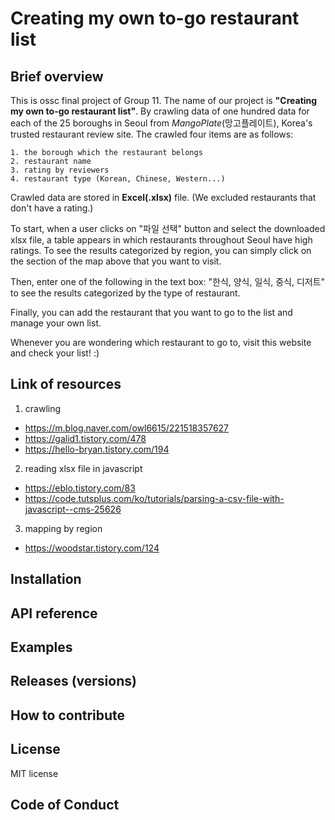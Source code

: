 # Creating my own to-go restaurant list

## Brief overview

This is ossc final project of Group 11.
The name of our project is **"Creating my own to-go restaurant list"**.
By crawling data of one hundred data for each of the 25 boroughs in Seoul from _MangoPlate_(망고플레이트), Korea's trusted restaurant review site.
The crawled four items are as follows:

    1. the borough which the restaurant belongs
    2. restaurant name
    3. rating by reviewers
    4. restaurant type (Korean, Chinese, Western...)

Crawled data are stored in **Excel(.xlsx)** file.
(We excluded restaurants that don't have a rating.)

To start, when a user clicks on "파일 선택" button and select the downloaded xlsx file, a table appears in which restaurants throughout Seoul have high ratings.
To see the results categorized by region, you can simply click on the section of the map above that you want to visit.

Then, enter one of the following in the text box: "한식, 양식, 일식, 중식, 디저트" to see the results categorized by the type of restaurant.

Finally, you can add the restaurant that you want to go to the list and manage your own list.

Whenever you are wondering which restaurant to go to, visit this website and check your list! :)

## Link of resources

1. crawling

-   https://m.blog.naver.com/owl6615/221518357627
-   https://galid1.tistory.com/478
-   https://hello-bryan.tistory.com/194

2. reading xlsx file in javascript

-   https://eblo.tistory.com/83
-   https://code.tutsplus.com/ko/tutorials/parsing-a-csv-file-with-javascript--cms-25626

3. mapping by region

-   https://woodstar.tistory.com/124

## Installation

## API reference

## Examples

## Releases (versions)

## How to contribute

## License

MIT license

## Code of Conduct
